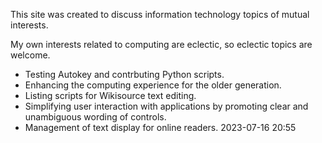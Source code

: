 This site was created to discuss information technology topics of mutual interests.

My own interests related to computing are eclectic, so eclectic topics are welcome.

* Testing Autokey and contrbuting Python scripts.
* Enhancing the computing experience for the older generation.
* Listing scripts for Wikisource text editing.
* Simplifying user interaction with applications by promoting clear and unambiguous wording of controls.
* Management of text display for online readers.
2023-07-16 20:55
